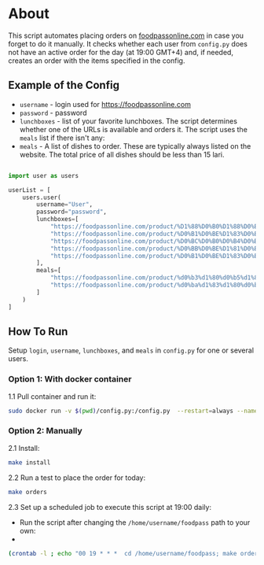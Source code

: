 # About
This script automates placing orders on [foodpassonline.com](https://foodpassonline.com/) in case you forget to do it manually. 
It checks whether each user from `config.py` does not have an active order for the day (at 19:00 GMT+4) and, if needed, creates an order with the items specified in the config.

## Example of the Config

- `username`   - login used for https://foodpassonline.com
- `password`   - password 
- `lunchboxes` - list of your favorite lunchboxes. The script determines whether one of the URLs is available and orders it. The script uses the `meals` list if there isn't any:
- `meals`      -  A list of dishes to order. These are typically always listed on the website. The total price of all dishes should be less than 15 lari.
 
```PYTHON

import user as users

userList = [
    users.user(
        username="User",
        password="password",
        lunchboxes=[
            "https://foodpassonline.com/product/%D1%88%D0%B0%D1%88%D0%BB%D1%8B%D0%BA-%D0%B8%D0%B7-%D0%BB%D0%BE%D1%81%D0%BE%D1%81%D1%8F-%D1%80%D0%B8%D1%81-%D1%81-%D0%BE%D0%B2%D0%BE%D1%89%D0%B0%D0%BC%D0%B8-%D0%BB%D0%B8%D0%BC%D0%BE%D0%BD/",
            "https://foodpassonline.com/product/%D0%B1%D0%BE%D1%83%D0%BB-%D1%81-%D0%BA%D1%83%D1%80%D0%B8%D1%86%D0%B5%D0%B9-%D0%B8-%D1%80%D0%B8%D1%81%D0%BE%D0%BC/",
            "https://foodpassonline.com/product/%D0%BC%D0%B0%D0%B4%D0%B0%D0%BC-%D0%B1%D0%BE%D0%B2%D0%B0%D1%80%D0%B8-%D1%81%D0%B0%D0%BB%D0%B0%D1%82-%D0%B8%D0%B7-%D0%BA%D0%B0%D0%BF%D1%83%D1%81%D1%82%D1%8B/",
            "https://foodpassonline.com/product/%D0%BB%D0%BE%D1%81%D0%BE%D1%81%D1%8C-%D0%B2-%D1%81%D0%BE%D1%83%D1%81%D0%B5-%D1%80%D0%B8%D1%81-%D1%81-%D0%BE%D0%B2%D0%BE%D1%89%D0%B0%D0%BC%D0%B8-%D1%81%D0%B0%D0%BB%D0%B0%D1%82-%D0%B8%D0%B7-%D0%BA/",
            "https://foodpassonline.com/product/%D0%B1%D0%BE%D1%83%D0%BB-%D1%81-%D1%84%D0%B0%D0%BB%D0%B0%D1%84%D0%B5%D0%BB%D0%B5%D0%BC-%D0%B8-%D1%84%D0%B8%D1%80%D0%BC%D0%B5%D0%BD%D0%BD%D1%8B%D0%BC-%D1%81%D0%BE%D1%83%D1%81%D0%BE%D0%BC/"
        ],
        meals=[
            "https://foodpassonline.com/product/%d0%b3%d1%80%d0%b5%d1%87%d0%ba%d0%b0/",
            "https://foodpassonline.com/product/%d0%ba%d1%83%d1%80%d0%b8%d0%bd%d1%8b%d0%b9-%d1%88%d0%bd%d0%b8%d1%86%d0%b5%d0%bb%d1%8c/"
        ]
    )
]

```

## How To Run

Setup `login`, `username`, `lunchboxes`, and `meals` in `config.py` for one or several users.

### Option 1: With docker container

1.1 Pull container and run it:

```BASH
sudo docker run -v $(pwd)/config.py:/config.py  --restart=always --name=foodpass starrlucky/foodpass:foodpass_amd64
```

### Option 2: Manually

2.1 Install: 

```BASH 
make install
```

2.2
Run a test to place the order for today: 

```BASH 
make orders
```

2.3 Set up a scheduled job to execute this script at 19:00 daily:
- Run the script after changing the `/home/username/foodpass` path to your own:
- 
```BASH
(crontab -l ; echo "00 19 * * *  cd /home/username/foodpass; make orders") | crontab 

```
